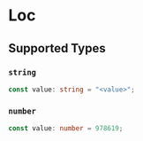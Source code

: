 # Loc


## Supported Types

### `string`

```typescript
const value: string = "<value>";
```

### `number`

```typescript
const value: number = 978619;
```

